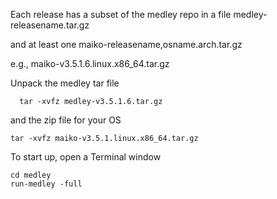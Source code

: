 Each release has a subset of the medley repo in a file
   medley-releasename.tar.gz

and at least one 
   maiko-releasename,osname.arch.tar.gz
   
e.g., maiko-v3.5.1.6.linux.x86_64.tar.gz

Unpack the medley tar file
```
  tar -xvfz medley-v3.5.1.6.tar.gz
  ```
  and the zip file for your OS
  ```
  tar -xvfz maiko-v3.5.1.linux.x86_64.tar.gz
  ```
   To start up, open a Terminal window
```
cd medley
run-medley -full
```

